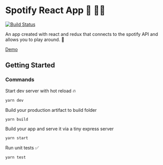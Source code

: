 # Spotify React App :guitar: :guitar::guitar:
[![Build Status](https://travis-ci.org/leoparis89/spotify-react-app.svg?branch=master)](https://travis-ci.org/leoparis89/spotify-react-app)

An app created with react and redux that connects to the spotify API and allows you to play around. :tropical_drink:

[Demo](https://spotify-react-app.herokuapp.com)
## Getting Started

### Commands
Start dev server with hot reload :fire:
```sh
yarn dev
```
Build your production artifact to build folder
```sh
yarn build
```
Build your app and serve it via a tiny express server
```sh
yarn start
```
Run unit tests :white_check_mark:
```sh
yarn test
```